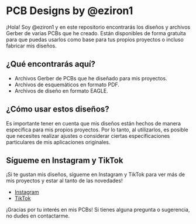 # PCB Designs by @eziron1

¡Hola! Soy @eziron1 y en este repositorio encontrarás los diseños y archivos Gerber de varias PCBs que he creado. Están disponibles de forma gratuita para que puedas usarlos como base para tus propios proyectos o incluso fabricar mis diseños.

## ¿Qué encontrarás aquí?

- Archivos Gerber de PCBs que he diseñado para mis proyectos.
- Archivos de esquemáticos en formato PDF.
- Archivos de diseño en formato EAGLE.

## ¿Cómo usar estos diseños?

Es importante tener en cuenta que mis diseños están hechos de manera específica para mis propios proyectos. Por lo tanto, al utilizarlos, es posible que necesites realizar ajustes o considerar ciertas especificaciones particulares de mis aplicaciones originales.

## Sígueme en Instagram y TikTok

¡Si te gustan mis diseños, sígueme en Instagram y TikTok para ver más de mis proyectos y estar al tanto de las novedades!

- [Instagram](https://www.instagram.com/eziron1)
- [TikTok](https://www.tiktok.com/@eziron1)

¡Gracias por tu interés en mis PCBs! Si tienes alguna pregunta o sugerencia, no dudes en contactarme.

